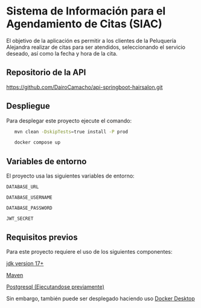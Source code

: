 
# Sistema de Información para el Agendamiento de Citas (SIAC)

El objetivo de la aplicación es permitir a los clientes de la Peluquería Alejandra realizar de citas para ser atendidos, seleccionando el servicio deseado, así como la fecha y hora de la cita.


## Repositorio de la API

https://github.com/DairoCamacho/api-springboot-hairsalon.git



## Despliegue

Para desplegar este proyecto ejecute el comando:

```bash
   mvn clean -DskipTests=true install -P prod
```
```bash
   docker compose up
```


## Variables de entorno

El proyecto usa las siguientes variables de entorno:

`DATABASE_URL`

`DATABASE_USERNAME`

`DATABASE_PASSWORD`

`JWT_SECRET`


## Requisitos previos

Para este proyecto requiere el uso de los siguientes componentes:
  
  [jdk version 17+](https://www.oracle.com/java/technologies/javase/jdk17-archive-downloads.html)

  [Maven](https://maven.apache.org/download.cgi)
  
  [Postgresql (Ejecutandose previamente)](https://www.postgresql.org/download)

Sin embargo, también puede ser desplegado haciendo uso [Docker Desktop](https://www.docker.com/products/docker-desktop/)

